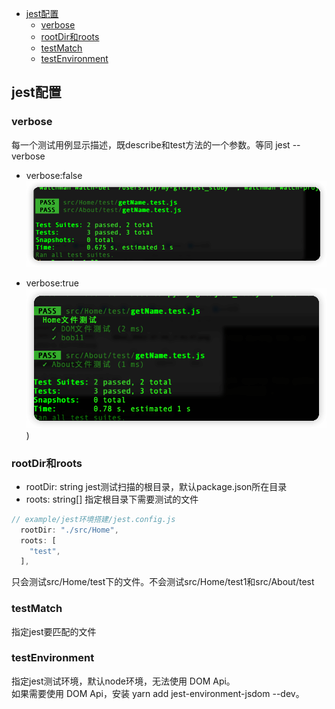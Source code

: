 
- [jest配置](#jest配置)
  - [verbose](#verbose)
  - [rootDir和roots](#rootdir和roots)
  - [testMatch](#testmatch)
  - [testEnvironment](#testenvironment)

## jest配置

### verbose

每一个测试用例显示描述，既describe和test方法的一个参数。等同 jest --verbose

- verbose:false
![verbose:false](../asset/jest配置/1.png)

- verbose:true
![verbose:true](../asset/jest配置/2.png))

### rootDir和roots

- rootDir: string
  jest测试扫描的根目录，默认package.json所在目录
- roots: string[]
  指定根目录下需要测试的文件

```JavaScript
// example/jest环境搭建/jest.config.js
  rootDir: "./src/Home",
  roots: [
    "test",
  ],
```

只会测试src/Home/test下的文件。不会测试src/Home/test1和src/About/test

### testMatch

指定jest要匹配的文件

### testEnvironment

指定jest测试环境，默认node环境，无法使用 DOM Api。  
如果需要使用 DOM Api，安装 yarn add jest-environment-jsdom --dev。  
